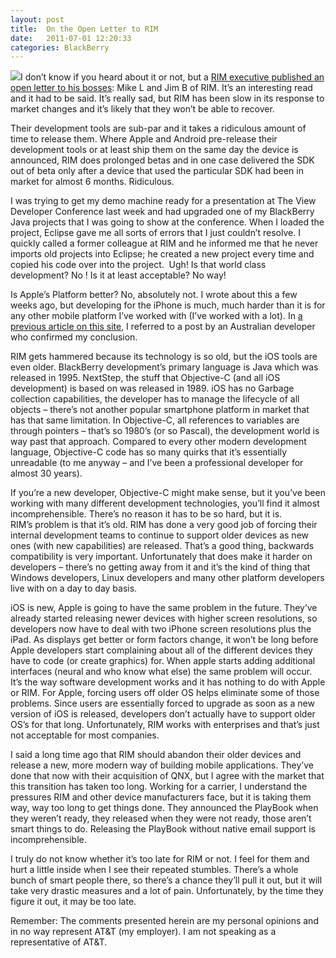 ```yaml
---
layout: post
title:  On the Open Letter to RIM
date:   2011-07-01 12:20:33
categories: BlackBerry
---
```

![](images/stories/2011/rim.jpg)I don’t know if you heard about it or not, but a [RIM executive published an open letter to his bosses](http://www.bgr.com/2011/06/30/open-letter-to-blackberry-bosses-senior-rim-exec-tells-all-as-company-crumbles-around-him/): Mike L and Jim B of RIM. It’s an interesting read and it had to be said. It’s really sad, but RIM has been slow in its response to market changes and it’s likely that they won’t be able to recover.

Their development tools are sub-par and it takes a ridiculous amount of time to release them. Where Apple and Android pre-release their development tools or at least ship them on the same day the device is announced, RIM does prolonged betas and in one case delivered the SDK out of beta only after a device that used the particular SDK had been in market for almost 6 months. Ridiculous.

I was trying to get my demo machine ready for a presentation at The View Developer Conference last week and had upgraded one of my BlackBerry Java projects that I was going to show at the conference. When I loaded the project, Eclipse gave me all sorts of errors that I just couldn’t resolve. I quickly called a former colleague at RIM and he informed me that he never imports old projects into Eclipse; he created a new project every time and copied his code over into the project.  Ugh! Is that world class development? No ! Is it at least acceptable? No way!

Is Apple’s Platform better? No, absolutely not. I wrote about this a few weeks ago, but developing for the iPhone is much, much harder than it is for any other mobile platform I’ve worked with (I’ve worked with a lot). In [a previous article on this site](index.php?option=com_content&view=article&id=246:going-cross-platform&catid=14&Itemid=22), I referred to a post by an Australian developer who confirmed my conclusion.

RIM gets hammered because its technology is so old, but the iOS tools are even older. BlackBerry development’s primary language is Java which was released in 1995. NextStep, the stuff that Objective-C (and all iOS development) is based on was released in 1989. iOS has no Garbage collection capabilities, the developer has to manage the lifecycle of all objects – there’s not another popular smartphone platform in market that has that same limitation. In Objective-C, all references to variables are through pointers – that’s so 1980’s (or so Pascal), the development world is way past that approach. Compared to every other modern development language, Objective-C code has so many quirks that it’s essentially unreadable (to me anyway – and I’ve been a professional developer for almost 30 years).

If you’re a new developer, Objective-C might make sense, but it you’ve been working with many different development technologies, you’ll find it almost incomprehensible. There’s no reason it has to be so hard, but it is.  
RIM’s problem is that it’s old. RIM has done a very good job of forcing their internal development teams to continue to support older devices as new ones (with new capabilities) are released. That’s a good thing, backwards compatibility is very important. Unfortunately that does make it harder on developers – there’s no getting away from it and it’s the kind of thing that Windows developers, Linux developers and many other platform developers live with on a day to day basis.

iOS is new, Apple is going to have the same problem in the future. They’ve already started releasing newer devices with higher screen resolutions, so developers now have to deal with two iPhone screen resolutions plus the iPad. As displays get better or form factors change, it won’t be long before Apple developers start complaining about all of the different devices they have to code (or create graphics) for. When apple starts adding additional interfaces (neural and who know what else) the same problem will occur. It’s the way software development works and it has nothing to do with Apple or RIM. For Apple, forcing users off older OS helps eliminate some of those problems. Since users are essentially forced to upgrade as soon as a new version of iOS is released, developers don’t actually have to support older OS’s for that long. Unfortunately, RIM works with enterprises and that’s just not acceptable for most companies.

I said a long time ago that RIM should abandon their older devices and release a new, more modern way of building mobile applications. They’ve done that now with their acquisition of QNX, but I agree with the market that this transition has taken too long. Working for a carrier, I understand the pressures RIM and other device manufacturers face, but it is taking them way, way too long to get things done. They announced the PlayBook when they weren’t ready, they released when they were not ready, those aren’t smart things to do. Releasing the PlayBook without native email support is incomprehensible.

I truly do not know whether it’s too late for RIM or not. I feel for them and hurt a little inside when I see their repeated stumbles. There’s a whole bunch of smart people there, so there’s a chance they’ll pull it out, but it will take very drastic measures and a lot of pain. Unfortunately, by the time they figure it out, it may be too late. 

Remember: The comments presented herein are my personal opinions and in no way represent AT&T (my employer). I am not speaking as a representative of AT&T.